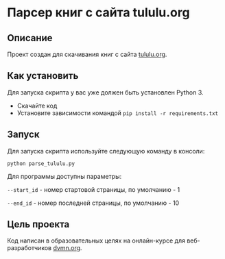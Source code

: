 # Парсер книг с сайта tululu.org

## Описание

Проект создан для скачивания книг с сайта [tululu.org](https:/tululu.org/).

## Как установить

Для запуска скрипта у вас уже должен быть установлен Python 3.

- Скачайте код
- Установите зависимости командой `pip install -r requirements.txt`

## Запуск

Для запуска скрипта используйте следующую команду в консоли:

```
python parse_tululu.py
```

Для программы доступны параметры:

`--start_id` - номер стартовой страницы, по умолчанию - 1

`--end_id` - номер последней страницы, по умолчанию - 10

## Цель проекта
Код написан в образовательных целях на онлайн-курсе для веб-разработчиков [dvmn.org](https://dvmn.org/).